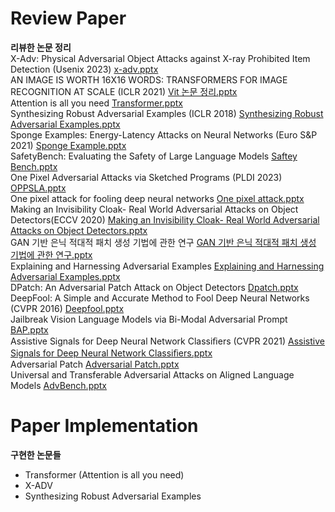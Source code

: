 # Review Paper
**리뷰한 논문 정리**  
X-Adv: Physical Adversarial Object Attacks against X-ray Prohibited Item Detection (Usenix 2023) [x-adv.pptx](https://github.com/user-attachments/files/19964074/x-adv.pptx)  
AN IMAGE IS WORTH 16X16 WORDS: TRANSFORMERS FOR IMAGE RECOGNITION AT SCALE (ICLR 2021) [Vit 논문 정리.pptx](https://github.com/user-attachments/files/19964073/Vit.pptx)   
Attention is all you need [Transformer.pptx](https://github.com/user-attachments/files/19964072/Transformer.pptx)  
Synthesizing Robust Adversarial Examples (ICLR 2018) [Synthesizing Robust Adversarial Examples.pptx](https://github.com/user-attachments/files/19964071/Synthesizing.Robust.Adversarial.Examples.pptx)  
Sponge Examples: Energy-Latency Attacks on Neural Networks (Euro S&P 2021) [Sponge Example.pptx](https://github.com/user-attachments/files/19964070/Sponge.Example.pptx)  
SafetyBench: Evaluating the Safety of Large Language Models [Saftey Bench.pptx](https://github.com/user-attachments/files/19964069/Saftey.Bench.pptx)  
One Pixel Adversarial Attacks via Sketched Programs (PLDI 2023) [OPPSLA.pptx](https://github.com/user-attachments/files/19964068/OPPSLA.pptx)  
One pixel attack for fooling deep neural networks [One pixel attack.pptx](https://github.com/user-attachments/files/19964067/One.pixel.attack.pptx)  
Making an Invisibility Cloak- Real World Adversarial Attacks on Object Detectors(ECCV 2020) [Making an Invisibility Cloak- Real World Adversarial Attacks on Object Detectors.pptx](https://github.com/user-attachments/files/19964063/Making.an.Invisibility.Cloak-.Real.World.Adversarial.Attacks.on.Object.Detectors.pptx)  
GAN 기반 은닉 적대적 패치 생성 기법에 관한 연구 [GAN 기반 은닉 적대적 패치 생성 기법에 관한 연구.pptx](https://github.com/user-attachments/files/19964060/GAN.pptx)  
Explaining and Harnessing Adversarial Examples [Explaining and Harnessing Adversarial Examples.pptx](https://github.com/user-attachments/files/19964056/Explaining.and.Harnessing.Adversarial.Examples.pptx)  
DPatch: An Adversarial Patch Attack on Object Detectors [Dpatch.pptx](https://github.com/user-attachments/files/19964054/Dpatch.pptx)  
DeepFool: A Simple and Accurate Method to Fool Deep Neural Networks (CVPR 2016) [Deepfool.pptx](https://github.com/user-attachments/files/19964050/Deepfool.pptx)  
Jailbreak Vision Language Models via Bi-Modal Adversarial Prompt [BAP.pptx](https://github.com/user-attachments/files/19964049/BAP.pptx)  
Assistive Signals for Deep Neural Network Classiﬁers (CVPR 2021) [Assistive Signals for Deep Neural Network Classiﬁers.pptx](https://github.com/user-attachments/files/19964048/Assistive.Signals.for.Deep.Neural.Network.Classi.ers.pptx)  
Adversarial Patch [Adversarial Patch.pptx](https://github.com/user-attachments/files/19964046/Adversarial.Patch.pptx)  
Universal and Transferable Adversarial Attacks on Aligned Language Models [AdvBench.pptx](https://github.com/user-attachments/files/19964044/AdvBench.pptx)  


# Paper Implementation  
**구현한 논문들**  
- Transformer (Attention is all you need)
- X-ADV
- Synthesizing Robust Adversarial Examples

